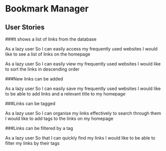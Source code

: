 # Bookmark Manager

## User Stories

###It shows a list of links from the database

As a lazy user
So I can easily access my frequently used websites
I would like to see a list of links on the homepage

As a lazy user
So I can easily view my frequently used websites
I would like to sort the links in descending order

###New links can be added

As a lazy user
So I can easily save my frequently used websites
I would like to be able to add links and a relevant title to my homepage

###Links can be tagged

As a lazy user
So I can organise my links effectively to search through them
I would like to add tags to the links on my homepage

###Links can be filtered by a tag

As a lazy user
So that I can quickly find my links
I would like to be able to filter my links by their tags
